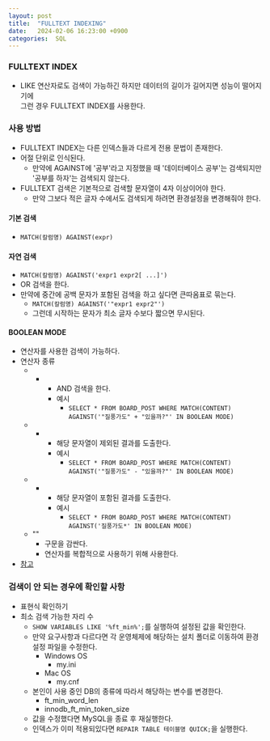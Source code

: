 ```yaml
---
layout: post
title:  "FULLTEXT INDEXING"
date:   2024-02-06 16:23:00 +0900
categories:  SQL
---
```


### FULLTEXT INDEX

- LIKE 연산자로도 검색이 가능하긴 하지만 데이터의 길이가 길어지면 성능이 떨어지기에  
그런 경우 FULLTEXT INDEX를 사용한다.

### 사용 방법

- FULLTEXT INDEX는 다른 인덱스들과 다르게 전용 문법이 존재한다.
- 어절 단위로 인식된다.
    - 만약에 AGAINST에 '공부'라고 지정했을 때 '데이터베이스 공부'는 검색되지만 '공부를 하자'는 검색되지 않는다.
- FULLTEXT 검색은 기본적으로 검색할 문자열이 4자 이상이어야 한다.
    - 만약 그보다 적은 글자 수에서도 검색되게 하려면 환경설정을 변경해줘야 한다.

#### 기본 검색

- `MATCH(칼럼명) AGAINST(expr)`

#### 자연 검색

- `MATCH(칼럼명) AGAINST('expr1 expr2[ ...]')`
- OR 검색을 한다.
- 만약에 중간에 공백 문자가 포함된 검색을 하고 싶다면 큰따옴표로 묶는다.
    - `MATCH(칼럼명) AGAINST('"expr1 expr2"')`
    - 그런데 시작하는 문자가 최소 글자 수보다 짧으면 무시된다.

#### BOOLEAN MODE

- 연산자를 사용한 검색이 가능하다.
- 연산자 종류
    - +
        - AND 검색을 한다.
        - 예시
            - `SELECT * FROM BOARD_POST WHERE MATCH(CONTENT) AGAINST('"질풍가도" + "있을까?"' IN BOOLEAN MODE)`
    - -
        - 해당 문자열이 제외된 결과를 도출한다.
        - 예시
            - `SELECT * FROM BOARD_POST WHERE MATCH(CONTENT) AGAINST('"질풍가도" - "있을까?"' IN BOOLEAN MODE)`
    - *
        - 해당 문자열이 포함된 결과를 도출한다.
        - 예시
            - `SELECT * FROM BOARD_POST WHERE MATCH(CONTENT) AGAINST('질풍가도*' IN BOOLEAN MODE)`
    - ""
        - 구문을 감싼다.
        - 연산자를 복합적으로 사용하기 위해 사용한다.
- [참고](https://dev.mysql.com/doc/refman/5.7/en/fulltext-boolean.html)

### 검색이 안 되는 경우에 확인할 사항

- 표현식 확인하기
- 최소 검색 가능한 자리 수
    - `SHOW VARIABLES LIKE '%ft_min%';`를 실행하여 설정된 값을 확인한다.
    - 만약 요구사항과 다르다면 각 운영체제에 해당하는 설치 폴더로 이동하여 환경설정 파일을 수정한다.
        - Windows OS
            - my.ini
        - Mac OS
            - my.cnf
    -  본인이 사용 중인 DB의 종류에 따라서 해당하는 변수를 변경한다.
        - ft_min_word_len
        - innodb_ft_min_token_size
    - 값을 수정했다면 MySQL을 종료 후 재실행한다.
    - 인덱스가 이미 적용되있다면 `REPAIR TABLE 테이블명 QUICK;`을 실행한다.